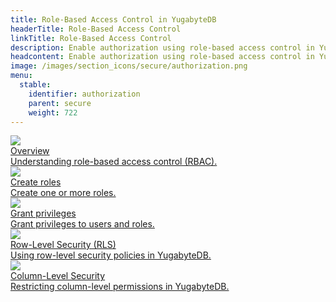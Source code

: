 ```yaml
---
title: Role-Based Access Control in YugabyteDB
headerTitle: Role-Based Access Control
linkTitle: Role-Based Access Control
description: Enable authorization using role-based access control in YugabyteDB.
headcontent: Enable authorization using role-based access control in YugabyteDB.
image: /images/section_icons/secure/authorization.png
menu:
  stable:
    identifier: authorization
    parent: secure
    weight: 722
---
```


<div class="row">
  <div class="col-12 col-md-6 col-lg-12 col-xl-6">
    <a class="section-link icon-offset" href="rbac-model/">
      <div class="head">
        <img class="icon" src="/images/section_icons/secure/rbac-model.png" aria-hidden="true" />
        <div class="title">Overview</div>
      </div>
      <div class="body">
          Understanding role-based access control (RBAC).
      </div>
    </a>
  </div>
  <div class="col-12 col-md-6 col-lg-12 col-xl-6">
    <a class="section-link icon-offset" href="create-roles/">
      <div class="head">
        <img class="icon" src="/images/section_icons/secure/create-roles.png" aria-hidden="true" />
        <div class="title">Create roles</div>
      </div>
      <div class="body">
          Create one or more roles.
      </div>
    </a>
  </div>
  <div class="col-12 col-md-6 col-lg-12 col-xl-6">
    <a class="section-link icon-offset" href="ysql-grant-permissions">
      <div class="head">
        <img class="icon" src="/images/section_icons/secure/grant-permissions.png" aria-hidden="true" />
        <div class="title">Grant privileges</div>
      </div>
      <div class="body">
          Grant privileges to users and roles.
      </div>
    </a>
  </div>
  <div class="col-12 col-md-6 col-lg-12 col-xl-6">
    <a class="section-link icon-offset" href="row-level-security">
      <div class="head">
        <img class="icon" src="/images/section_icons/secure/grant-permissions.png" aria-hidden="true" />
        <div class="title">Row-Level Security (RLS)</div>
      </div>
      <div class="body">
          Using row-level security policies in YugabyteDB.
      </div>
    </a>
  </div>
  <div class="col-12 col-md-6 col-lg-12 col-xl-6">
    <a class="section-link icon-offset" href="column-level-security">
      <div class="head">
        <img class="icon" src="/images/section_icons/secure/grant-permissions.png" aria-hidden="true" />
        <div class="title">Column-Level Security</div>
      </div>
      <div class="body">
          Restricting column-level permissions in YugabyteDB.
      </div>
    </a>
  </div>
</div>
